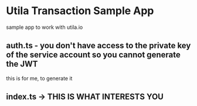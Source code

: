 # Utila Transaction Sample App

sample app to work with utila.io

## auth.ts - you don't have access to the private key of the service account so you cannot generate the JWT

this is for me, to generate it

## index.ts -> THIS IS WHAT INTERESTS YOU
